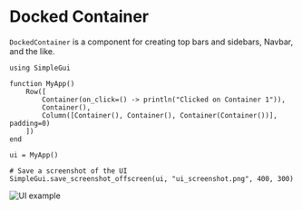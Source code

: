 # Docked Container

`DockedContainer` is a component for creating top bars and sidebars, Navbar, and the like.

``` @example DockedCointainer
using SimpleGui

function MyApp()
    Row([
        Container(on_click=() -> println("Clicked on Container 1")),
        Container(),
        Column([Container(), Container(), Container(Container())], padding=0)
    ])
end

ui = MyApp()

# Save a screenshot of the UI
SimpleGui.save_screenshot_offscreen(ui, "ui_screenshot.png", 400, 300)
```

![UI example](ui_screenshot.png)
